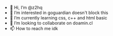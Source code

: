 - 👋 Hi, I’m @z2hq
- 👀 I’m interested in goguardian doesn't block this
- 🌱 I’m currently learning css, c++ and html basic
- 💞️ I’m looking to collaborate on doamin.cl
- 📫 How to reach me idk

<!---
z2hq/z2hq is a ✨ special ✨ repository because its `README.md` (this file) appears on your GitHub profile.
You can click the Preview link to take a look at your changes.
--->

